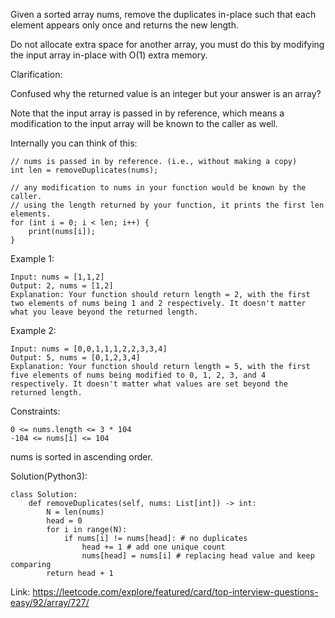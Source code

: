 Given a sorted array nums, remove the duplicates in-place such that each element appears only once and returns the new length.

Do not allocate extra space for another array, you must do this by modifying the input array in-place with O(1) extra memory.

Clarification:

Confused why the returned value is an integer but your answer is an array?

Note that the input array is passed in by reference, which means a modification to the input array will be known to the caller as well.

Internally you can think of this:
```
// nums is passed in by reference. (i.e., without making a copy)
int len = removeDuplicates(nums);

// any modification to nums in your function would be known by the caller.
// using the length returned by your function, it prints the first len elements.
for (int i = 0; i < len; i++) {
    print(nums[i]);
}
``` 

Example 1:
```
Input: nums = [1,1,2]
Output: 2, nums = [1,2]
Explanation: Your function should return length = 2, with the first two elements of nums being 1 and 2 respectively. It doesn't matter what you leave beyond the returned length.
```
Example 2:
```
Input: nums = [0,0,1,1,1,2,2,3,3,4]
Output: 5, nums = [0,1,2,3,4]
Explanation: Your function should return length = 5, with the first five elements of nums being modified to 0, 1, 2, 3, and 4 respectively. It doesn't matter what values are set beyond the returned length.
```
Constraints:
```
0 <= nums.length <= 3 * 104
-104 <= nums[i] <= 104
```
nums is sorted in ascending order.

Solution(Python3):
```
class Solution:
    def removeDuplicates(self, nums: List[int]) -> int:
        N = len(nums)
        head = 0
        for i in range(N):
            if nums[i] != nums[head]: # no duplicates
                head += 1 # add one unique count
                nums[head] = nums[i] # replacing head value and keep comparing
        return head + 1
```
Link: https://leetcode.com/explore/featured/card/top-interview-questions-easy/92/array/727/
